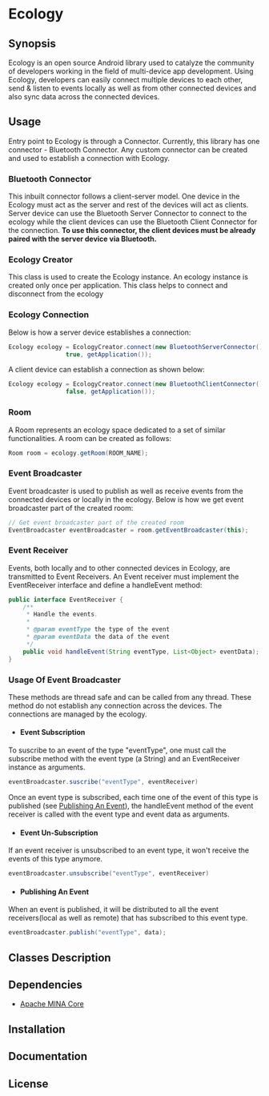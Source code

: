 # Ecology

## Synopsis

Ecology is an open source Android library used to catalyze the community of developers working in the field of multi-device app development. Using Ecology, developers can easily connect multiple devices to each other, send & listen to events locally as well as from other connected devices and also sync data across the connected devices.

## Usage

Entry point to Ecology is through a Connector. Currently, this library has one connector - Bluetooth Connector. Any custom connector can be created and used to establish a connection with Ecology.

### Bluetooth Connector

This inbuilt connector follows a client-server model. One device in the Ecology must act as the server and rest of the devices will act as clients. Server device can use the Bluetooth Server Connector to connect to the ecology while the client devices can use the Bluetooth Client Connector for the connection. **To use this connector, the client devices must be already paired with the server device via Bluetooth.**

### Ecology Creator

This class is used to create the Ecology instance. An ecology instance is created only once per application. This class helps to connect and disconnect from the ecology

### Ecology Connection

Below is how a server device establishes a connection:

```java
Ecology ecology = EcologyCreator.connect(new BluetoothServerConnector(), this, "Phone", 
                true, getApplication());
```

A client device can establish a connection as shown below:

```java
Ecology ecology = EcologyCreator.connect(new BluetoothClientConnector(), this, "Watch",
                false, getApplication());
```

### Room

A Room represents an ecology space dedicated to a set of similar functionalities. A room can be created as follows:

```java
Room room = ecology.getRoom(ROOM_NAME);
```

### Event Broadcaster

Event broadcaster is used to publish as well as receive events from the connected devices or locally in the ecology. Below is how we get event broadcaster part of the created room:

```java
// Get event broadcaster part of the created room
EventBroadcaster eventBroadcaster = room.getEventBroadcaster(this);
```

### Event Receiver

Events, both locally and to other connected devices in Ecology, are transmitted to Event Receivers. An Event receiver must implement the EventReceiver interface and define a handleEvent method:

```java
public interface EventReceiver {
    /**
     * Handle the events.
     *
     * @param eventType the type of the event
     * @param eventData the data of the event
     */
    public void handleEvent(String eventType, List<Object> eventData);
}
```

### Usage Of Event Broadcaster

These methods are thread safe and can be called from any thread. These method do not establish any connection across the devices. The connections are managed by the ecology.

- #### Event Subscription

To suscribe to an event of the type "eventType", one must call the subscribe method with the event type (a String) and an EventReceiver instance as arguments.

```java
eventBroadcaster.suscribe("eventType", eventReceiver)
```
Once an event type is subscribed, each time one of the event of this type is published (see [Publishing An Event](#publishing-an-event)), the handleEvent method of the event receiver is called with the event type and event data as arguments.

- #### Event Un-Subscription

If an event receiver is unsubscribed to an event type, it won't receive the events of this type anymore.

```java
eventBroadcaster.unsubscribe("eventType", eventReceiver)
```

- #### Publishing An Event

When an event is published, it will be distributed to all the event receivers(local as well as remote) that has subscribed to this event type.

```java
eventBroadcaster.publish("eventType", data);
```

## Classes Description

## Dependencies

- [Apache MINA Core](https://mvnrepository.com/artifact/org.apache.mina/mina-core/3.0.0-M2)

## Installation

## Documentation

## License
